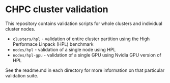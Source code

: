 # CHPC cluster validation

This repository contains validation scripts for whole clusters and individual cluster nodes.

* `clusters/hpl` - validation of entire cluster partition using the High Performace Linpack (HPL) benchmark
* `nodes/hpl` - validation of a single node using HPL
* `nodes/hpl-gpu` - validation of a single GPU using Nvidia GPU version of HPL

See the readme.md in each directory for more information on that particular validation suite.
